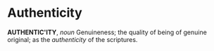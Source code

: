 # Authenticity

**AUTHENTIC'ITY**, _noun_ Genuineness; the quality of being of genuine original; as the _authenticity_ of the scriptures.
